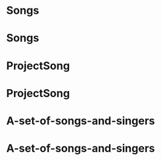 # Songs
# Songs
# ProjectSong
# ProjectSong
# A-set-of-songs-and-singers
# A-set-of-songs-and-singers
